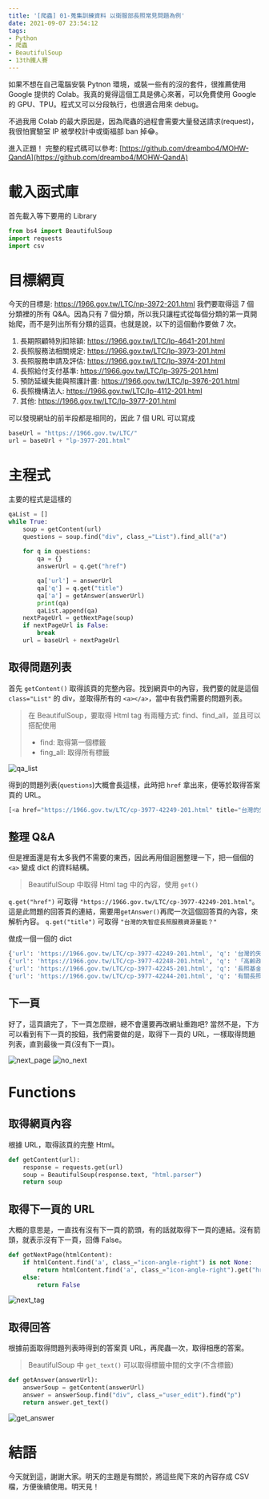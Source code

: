 ```yaml
---
title: '[爬蟲] 01-蒐集訓練資料 以衛服部長照常見問題為例'
date: 2021-09-07 23:54:12
tags:
- Python
- 爬蟲
- BeautifulSoup
- 13th鐵人賽
---
```


如果不想在自己電腦安裝 Pytnon 環境，或裝一些有的沒的套件，很推薦使用 Google 提供的 Colab。我真的覺得這個工具是佛心來著，可以免費使用 Google 的 GPU、TPU。程式又可以分段執行，也很適合用來 debug。

不過我用 Colab 的最大原因是，因為爬蟲的過程會需要大量發送請求(request)，我很怕實驗室 IP 被學校計中或衛福部 ban 掉😂。

<!-- more -->

進入正題！
完整的程式碼可以參考: [https://github.com/dreambo4/MOHW-QandA](https://github.com/dreambo4/MOHW-QandA)

# 載入函式庫

首先載入等下要用的 Library

```python
from bs4 import BeautifulSoup
import requests
import csv
```

# 目標網頁

今天的目標是: https://1966.gov.tw/LTC/np-3972-201.html
我們要取得這 7 個分類裡的所有 Q&A。因為只有 7 個分類，所以我只讓程式從每個分類的第一頁開始爬，而不是列出所有分類的這頁。也就是說，以下的這個動作要做 7 次。

1. 長期照顧特別扣除額: https://1966.gov.tw/LTC/lp-4641-201.html
2. 長照服務法相關規定: https://1966.gov.tw/LTC/lp-3973-201.html
3. 長照服務申請及評估: https://1966.gov.tw/LTC/lp-3974-201.html
4. 長照給付支付基準: https://1966.gov.tw/LTC/lp-3975-201.html
5. 預防延緩失能與照護計畫: https://1966.gov.tw/LTC/lp-3976-201.html
6. 長照機構法人: https://1966.gov.tw/LTC/lp-4112-201.html
7. 其他: https://1966.gov.tw/LTC/lp-3977-201.html

可以發現網址的前半段都是相同的，因此 7 個 URL 可以寫成

```python
baseUrl = "https://1966.gov.tw/LTC/"
url = baseUrl + "lp-3977-201.html"
```

# 主程式

主要的程式是這樣的

```python
qaList = []
while True:
    soup = getContent(url)
    questions = soup.find("div", class_="List").find_all("a")
    
    for q in questions:
        qa = {}
        answerUrl = q.get("href")

        qa['url'] = answerUrl
        qa['q'] = q.get("title")
        qa['a'] = getAnswer(answerUrl)
        print(qa)
        qaList.append(qa)
    nextPageUrl = getNextPage(soup)
    if nextPageUrl is False:
        break
    url = baseUrl + nextPageUrl
```

## 取得問題列表
首先 `getContent()` 取得該頁的完整內容。找到網頁中的內容，我們要的就是這個 `class="List"` 的 div，並取得所有的 `<a></a>`，當中有我們需要的問題列表。

> 在 BeautifulSoup，要取得 Html tag 有兩種方式: find、find_all，並且可以搭配使用
> - find: 取得第一個標籤
> - fing_all: 取得所有標籤

![qa_list](qa_list.png)

得到的問題列表(`questions`)大概會長這樣，此時把 `href` 拿出來，便等於取得答案頁的 URL。

```python
[<a href="https://1966.gov.tw/LTC/cp-3977-42249-201.html" title="台灣的失智症長照服務資源量能？">台灣的失智症長照服務資源量能？</a>, <a href="https://1966.gov.tw/LTC/cp-3977-42248-201.html" title="「高齡政策白皮書」與「人口白皮書」，這兩者的關係為何？何者應優先適用？">「高齡政策白皮書」與「人口白皮書」，這兩者的關係為何？何者應優先適用？</a>, <a href="https://1966.gov.tw/LTC/cp-3977-42245-201.html" title="長照基金獎助之申請程序？">長照基金獎助之申請程序？</a>, <a href="https://1966.gov.tw/LTC/cp-3977-42244-201.html" title="有關長照服務資源不足地區的定義，建議重新檢討及訂定檢討年限？">有關長照服務資源不足地區的定義，建議重新檢討及訂定檢討年限？</a>]
```

## 整理 Q&A

但是裡面還是有太多我們不需要的東西，因此再用個迴圈整理一下，把一個個的 `<a>` 變成 dict 的資料結構。

> BeautifulSoup 中取得 Html tag 中的內容，使用 `get()`

`q.get("href")` 可取得 `"https://1966.gov.tw/LTC/cp-3977-42249-201.html"`。這是此問題的回答頁的連結，需要用`getAnswer()`再爬一次這個回答頁的內容，來解析內容。
`q.get("title")` 可取得 `"台灣的失智症長照服務資源量能？"`

做成一個一個的 dict
```python
{'url': 'https://1966.gov.tw/LTC/cp-3977-42249-201.html', 'q': '台灣的失智症長照服務資源量能？', 'a': '一、為因應我國快速增加的老年及失智人口，延緩及減輕失智症對社會及家庭的衝擊，並提供失智症及其家庭所需的醫療及照護需求，本部於102年8月公布「失智症防治照護政策網領」，訂定兩大目標及七大面向，以作為我國失智症照護發展方向。並結合跨部會機關依據政策綱領七大面向提出行動方案32項，並依各工作項目之效益指標達成目標，以完善失智症照護防治體系。\n二、為提升失智症社區服務普及性，擴增失智症長照服務量能，已推動措施如下：\n(一)97年起失智者已納入長照十年計畫，失智症長者可經一般失能之基本日常生活活動能力(ADL)或臨床失智評估量表（CDR）評估，判定失能或失智程度，核定補助時數，按老人之需求，提供失智老人適切長照服務。長照服務個案中失智症患者約占9.7%，截至104年5月底，提供失智症長照服務個案約1萬5千多人。\n(二)完善社區照護網絡-多元、在地服務及家庭照顧者：\n1.已完成185個多元日照服務單位(日照中心159個、日托據點26個)，預計105年完成「一鄉鎮一日照」。\r\n2.失智專責服務：已設置日間照顧服務(17縣市共25處)、老人團體家屋(10個單位/83床) 、瑞智學堂(19縣市/60處)、失智症社區服務據點（28據點）、有失智症專區之機構 (41家，計1,317床；另規劃中7家239床)。\r\n3.建構家庭照顧者服務支持網絡：已設置失智症諮詢關懷專線，針對長照十年個案高風險家庭提供諮詢服務（1,141人/年)；提供家庭照顧者照顧訓練（908/場；17,137人次/年），及建立失智症互助家庭（2,451人次)。\n(三)充足長照服務人力：已完成醫事長照專業三個階段培訓課程並展開訓練，至104年8月已訓練約30,000人次；又為讓在地人照顧在地人，擴大培養在地長照人力，100-104年8月止約訓練3200人次。\n(四) 提升民眾對失智症防治及照護的認知：\n1.全民教育：拍攝紀錄片如「被遺忘的時光」、「昨日的記憶」、憶起愛相隨」、「照顧者心情故事-居家服務」、製作失智症衛教手冊、認識失智症單張；辦理學校、職場宣導講座等進行教育宣導。\r\n2.社區健康促進網絡如結合社區關懷據點（1,978個) 辦理老人健康促進活動（6,359場；超過10萬人)。\r\n3.建構高齡友善機構及城市方面：通過認證機構，醫院有105家、長照機構有3家及1家衛生所；並於22縣市全面推動高齡友善城市，讓 280萬之長者受惠。\n三、未來規劃：\n(一) 104年5月已完成長期照顧服務法立法，可依法設置長照基金，發展服務及人力資源。\r\n(二) 整合原有之長照十年計畫與長照服務網基礎，推動長期照顧服務量能提升計畫。'}
{'url': 'https://1966.gov.tw/LTC/cp-3977-42248-201.html', 'q': '「高齡政策白皮書」與「人口白皮書」，這兩者的關係為何？何者應優先適用？', 'a': '(一) 人口政策白皮書所關注的人口議題包含了少子女化、高齡化、移民，高齡社會白皮書主要針對高齡者及未來高齡社會提出四大願景與相關具體行動措施。雖兩者皆有針對高齡化提出相關對策，但為因應人口老化迅速、家庭與生活型態改變與社會價值變遷的挑戰，我國必須針對當今社會之高齡多元需求，同時參考國際經驗與趨勢，必須即早提出更前瞻且整體性的政策規劃，以滿足我國高齡者能夠享有健康生活、幸福家庭、活力社會與友善環境，達到延長國人健康年數、減少失能老年人口的目標，並且整體提升高齡者生活幸福感。\r\n\xa0(二) 人口政策白皮書與高齡社會白皮書兩者並無衝突與適用之優先順序，高齡社會白皮書亦有融合人口政策白皮書之理念，並特別針對未來高齡人口需求延伸提出高齡政策之前瞻性架構與規劃，以共同實踐政府政策之願景。'}
{'url': 'https://1966.gov.tw/LTC/cp-3977-42245-201.html', 'q': '長照基金獎助之申請程序？', 'a': '1.本部長照十年計畫2.0-106年度補助計畫，106年部分，本部社家署已於106年1月12日以衛授家字第1060800004號函送本部「106年度運用社會福利基金辦理長照十年計畫2.0補助項目及基準」，將補助案件分為主軸計畫、整合型計畫及專案計畫等三類，可依該三類之補助項目、基準、作業程序辦理。\r\n2.107年（含）以後及非屬上開長照十年計畫2.0-106年度補助計畫經費之申請程序與相關作業規範，本部將另訂長照基金獎助作業要點。'}
{'url': 'https://1966.gov.tw/LTC/cp-3977-42244-201.html', 'q': '有關長照服務資源不足地區的定義，建議重新檢討及訂定檢討年限？', 'a': '1.現行長照服務資源不足地區，係依本部99年及103年辦理長照服務資源盤點所規劃之長照服務網區域劃分。\r\n2.本辦法第三條已明定「至少每五年辦理長照服務資源供需之調查」。\r\n3.將依前項辦理之調查結果，定期檢討長照服務資源不足地區之定義。'}
```

## 下一頁
好了，這頁讀完了，下一頁怎麼辦，總不會還要再改網址重跑吧?
當然不是，下方可以看到有下一頁的按鈕，我們需要做的是，取得下一頁的 URL，一樣取得問題列表，直到最後一頁(沒有下一頁)。

![next_page](next_page.png)
![no_next](no_next.png)

# Functions

## 取得網頁內容
根據 URL，取得該頁的完整 Html。
```python
def getContent(url):
    response = requests.get(url)
    soup = BeautifulSoup(response.text, "html.parser")
    return soup 
```

## 取得下一頁的 URL
大概的意思是，一直找有沒有下一頁的箭頭，有的話就取得下一頁的連結。沒有箭頭，就表示沒有下一頁，回傳 False。

```python
def getNextPage(htmlContent):
    if htmlContent.find('a', class_="icon-angle-right") is not None:
        return htmlContent.find('a', class_="icon-angle-right").get("href")
    else:
        return False
```
![next_tag](next_tag.png)

## 取得回答
根據前面取得問題列表時得到的答案頁 URL，再爬蟲一次，取得相應的答案。

> BeautifulSoup 中 `get_text()` 可以取得標籤中間的文字(不含標籤)

```python
def getAnswer(answerUrl):
    answerSoup = getContent(answerUrl)
    answer = answerSoup.find("div", class_="user_edit").find("p")
    return answer.get_text()
```
![get_answer](get_answer.png)

# 結語
今天就到這，謝謝大家。明天的主題是有關於，將這些爬下來的內容存成 CSV 檔，方便後續使用。明天見！